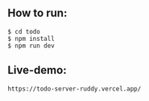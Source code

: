 ## How to run:

    $ cd todo
    $ npm install
    $ npm run dev

## Live-demo:

    https://todo-server-ruddy.vercel.app/
